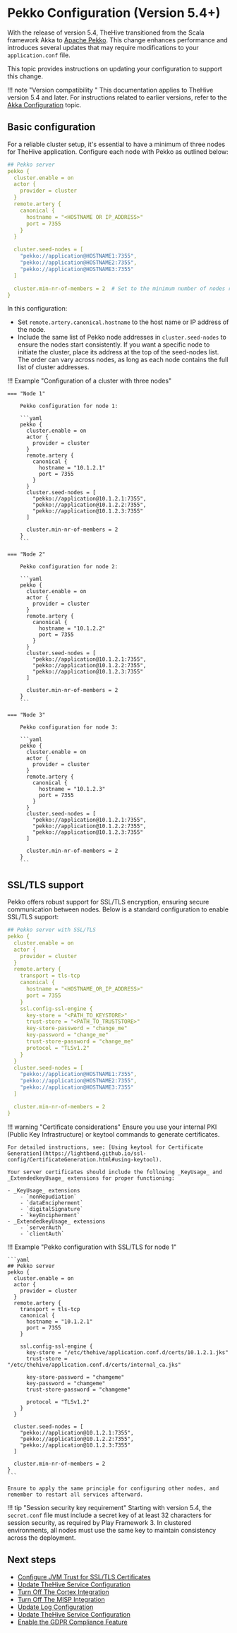 # Pekko Configuration (Version 5.4+)

<!-- md:version 5.4 -->

With the release of version 5.4, TheHive transitioned from the Scala framework Akka to [Apache Pekko](https://pekko.apache.org/). This change enhances performance and introduces several updates that may require modifications to your `application.conf` file.

This topic provides instructions on updating your configuration to support this change.

!!! note "Version compatibility "
    This documentation applies to TheHive version 5.4 and later. For instructions related to earlier versions, refer to the [Akka Configuration](./akka.md) topic.

## Basic configuration

For a reliable cluster setup, it's essential to have a minimum of three nodes for TheHive application. Configure each node with Pekko as outlined below:

```yaml
## Pekko server
pekko {
  cluster.enable = on
  actor {
    provider = cluster
  }
  remote.artery {
    canonical {
      hostname = "<HOSTNAME OR IP_ADDRESS>"
      port = 7355
    }
  }

  cluster.seed-nodes = [ 
    "pekko://application@HOSTNAME1:7355", 
    "pekko://application@HOSTNAME2:7355", 
    "pekko://application@HOSTNAME3:7355" 
  ]

  cluster.min-nr-of-members = 2  # Set to the minimum number of nodes required
}
```

In this configuration:

- Set `remote.artery.canonical.hostname` to the host name or IP address of the node.
- Include the same list of Pekko node addresses in `cluster.seed-nodes` to ensure the nodes start consistently. If you want a specific node to initiate the cluster, place its address at the top of the seed-nodes list. The order can vary across nodes, as long as each node contains the full list of cluster addresses.

!!! Example "Configuration of a cluster with three nodes"

    === "Node 1"

        Pekko configuration for node 1:

        ```yaml
        pekko {
          cluster.enable = on
          actor {
            provider = cluster
          }
          remote.artery {
            canonical {
              hostname = "10.1.2.1"
              port = 7355
            }
          }
          cluster.seed-nodes = [
            "pekko://application@10.1.2.1:7355",
            "pekko://application@10.1.2.2:7355",
            "pekko://application@10.1.2.3:7355"
          ]

          cluster.min-nr-of-members = 2
        }
        ```

    === "Node 2"

        Pekko configuration for node 2:

        ```yaml
        pekko {
          cluster.enable = on
          actor {
            provider = cluster
          }
          remote.artery {
            canonical {
              hostname = "10.1.2.2"
              port = 7355
            }
          }
          cluster.seed-nodes = [
            "pekko://application@10.1.2.1:7355",
            "pekko://application@10.1.2.2:7355",
            "pekko://application@10.1.2.3:7355"
          ]

          cluster.min-nr-of-members = 2
        }
        ```

    === "Node 3"

        Pekko configuration for node 3:

        ```yaml
        pekko {
          cluster.enable = on
          actor {
            provider = cluster
          }
          remote.artery {
            canonical {
              hostname = "10.1.2.3"
              port = 7355
            }
          }
          cluster.seed-nodes = [
            "pekko://application@10.1.2.1:7355",
            "pekko://application@10.1.2.2:7355",
            "pekko://application@10.1.2.3:7355"
          ]

          cluster.min-nr-of-members = 2
        }
        ```

## SSL/TLS support

Pekko offers robust support for SSL/TLS encryption, ensuring secure communication between nodes. Below is a standard configuration to enable SSL/TLS support:

```yaml
## Pekko server with SSL/TLS
pekko {
  cluster.enable = on
  actor {
    provider = cluster
  }
  remote.artery {
    transport = tls-tcp
    canonical {
      hostname = "<HOSTNAME_OR_IP_ADDRESS>"
      port = 7355
    }
    ssl.config-ssl-engine {
      key-store = "<PATH_TO_KEYSTORE>"
      trust-store = "<PATH_TO_TRUSTSTORE>"
      key-store-password = "change_me"
      key-password = "change_me"
      trust-store-password = "change_me"
      protocol = "TLSv1.2"
    }
  }
  cluster.seed-nodes = [
    "pekko://application@HOSTNAME1:7355",
    "pekko://application@HOSTNAME2:7355",
    "pekko://application@HOSTNAME3:7355"
  ]

  cluster.min-nr-of-members = 2
}
```

!!! warning "Certificate considerations"
    Ensure you use your internal PKI (Public Key Infrastructure) or keytool commands to generate certificates.
    
    For detailed instructions, see: [Using keytool for Certificate Generation](https://lightbend.github.io/ssl-config/CertificateGeneration.html#using-keytool).

    Your server certificates should include the following _KeyUsage_ and _ExtendedkeyUsage_ extensions for proper functioning:
        
    - _KeyUsage_ extensions
        - `nonRepudiation`
        - `dataEncipherment`
        - `digitalSignature`
        - `keyEncipherment`
    - _ExtendedkeyUsage_ extensions
        - `serverAuth`
        - `clientAuth`

!!! Example "Pekko configuration with SSL/TLS for node 1"

    ```yaml
    ## Pekko server
    pekko {
      cluster.enable = on
      actor {
        provider = cluster
      }
      remote.artery {
        transport = tls-tcp
        canonical {
          hostname = "10.1.2.1"
          port = 7355
        }

        ssl.config-ssl-engine {
          key-store = "/etc/thehive/application.conf.d/certs/10.1.2.1.jks"
          trust-store = "/etc/thehive/application.conf.d/certs/internal_ca.jks"

          key-store-password = "chamgeme"
          key-password = "chamgeme"
          trust-store-password = "chamgeme"

          protocol = "TLSv1.2"
        }
      }
      
      cluster.seed-nodes = [ 
        "pekko://application@10.1.2.1:7355", 
        "pekko://application@10.1.2.2:7355", 
        "pekko://application@10.1.2.3:7355" 
      ]

      cluster.min-nr-of-members = 2
    }
    ```

    Ensure to apply the same principle for configuring other nodes, and remember to restart all services afterward.

!!! tip "Session security key requirement"
    Starting with version 5.4, the `secret.conf` file must include a secret key of at least 32 characters for session security, as required by Play Framework 3. In clustered environments, all nodes must use the same key to maintain consistency across the deployment.

<h2>Next steps</h2>

* [Configure JVM Trust for SSL/TLS Certificates](../configuration/ssl/configure-ssl-jvm.md)
* [Update TheHive Service Configuration](update-service-configuration.md)
* [Turn Off The Cortex Integration](turn-off-cortex-connector.md)
* [Turn Off The MISP Integration](turn-off-misp-connector.md)
* [Update Log Configuration](update-log-configuration.md)
* [Update TheHive Service Configuration](update-service-configuration.md)
* [Enable the GDPR Compliance Feature](enable-gdpr.md)
